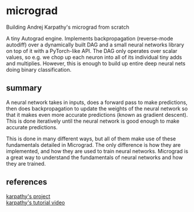 # micrograd

Building Andrej Karpathy's micrograd from scratch

A tiny Autograd engine. Implements backpropagation (reverse-mode autodiff) over a dynamically built DAG and a small neural networks library on top of it with a PyTorch-like API. The DAG only operates over scalar values, so e.g. we chop up each neuron into all of its individual tiny adds and multiplies. However, this is enough to build up entire deep neural nets doing binary classification.

## summary

A neural network takes in inputs, does a forward pass to make predictions, then does backpropagation to update the weights of the neural network so that it makes even more accurate predictions (known as gradient descent). This is done iteratively until the neural network is good enough to make accurate predictions.

This is done in many different ways, but all of them make use of these fundamentals detailed in Micrograd. The only difference is how they are implemented, and how they are used to train neural networks. Micrograd is a great way to understand the fundamentals of neural networks and how they are trained.

## references

[karpathy's project](https://github.com/karpathy/micrograd) <br>
[karpathy's tutorial video](https://www.youtube.com/watch?v=VMj-3S1tku0)
